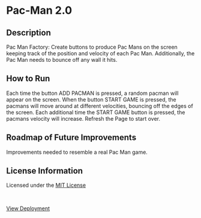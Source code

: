 # Pac-Man 2.0

## Description
<p>Pac Man Factory: Create buttons to produce Pac Mans on the screen keeping track of the position and velocity of each Pac Man. Additionally, the Pac Man needs to bounce off any wall it hits.</p>

## How to Run
<p>Each time the button ADD PACMAN is pressed, a random pacman will appear on the screen. When the button START GAME is pressed, the pacmans will move around at different velocities, bouncing off the edges of the screen. Each additional time the START GAME button is pressed, the pacmans velocity will increase. Refresh the Page to start over.</p>

## Roadmap of Future Improvements
<p>Improvements needed to resemble a real Pac Man game.</p>

## License Information
<p>Licensed under the <a href="https://github.com/avivafischer/Pac-Man-2.0/blob/main/LICENSE">MIT License</a></p>

<br>

<p><a href="https://avivafischer.github.io/Pac-Man-2.0">View Deployment</a></p>
